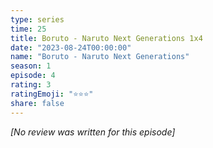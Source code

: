 ```yaml
---
type: series
time: 25
title: Boruto - Naruto Next Generations 1x4
date: "2023-08-24T00:00:00"
name: "Boruto - Naruto Next Generations"
season: 1
episode: 4
rating: 3
ratingEmoji: "⭐️⭐️⭐️"
share: false
---
```


_[No review was written for this episode]_